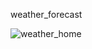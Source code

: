 weather_forecast

![weather_home](https://user-images.githubusercontent.com/81737227/129886349-2bc11586-5a20-44f8-a76d-473374bca1aa.PNG)
